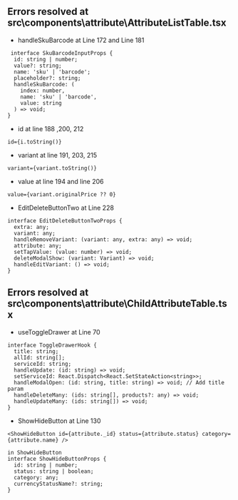## Errors resolved at src\components\attribute\AttributeListTable.tsx

- handleSkuBarcode at Line 172 and Line 181
```
 interface SkuBarcodeInputProps {
  id: string | number;
  value?: string;
  name: 'sku' | 'barcode';
  placeholder?: string;
  handleSkuBarcode: (
    index: number,
    name: 'sku' | 'barcode',
    value: string
  ) => void;
}
```

- id at line 188 ,200, 212
```
id={i.toString()}
```

- variant at line 191, 203, 215
```
variant={variant.toString()}
```

- value at line 194 and line 206
```
value={variant.originalPrice ?? 0}
```

- EditDeleteButtonTwo at Line 228
```
interface EditDeleteButtonTwoProps {
  extra: any;
  variant: any;
  handleRemoveVariant: (variant: any, extra: any) => void;
  attribute: any;
  setTapValue: (value: number) => void;
  deleteModalShow: (variant: Variant) => void;
  handleEditVariant: () => void;
}
```

## Errors resolved at src\components\attribute\ChildAttributeTable.tsx

- useToggleDrawer at Line 70
```
interface ToggleDrawerHook {
  title: string;
  allId: string[]; 
  serviceId: string;
  handleUpdate: (id: string) => void;
  setServiceId: React.Dispatch<React.SetStateAction<string>>;
  handleModalOpen: (id: string, title: string) => void; // Add title param
  handleDeleteMany: (ids: string[], products?: any) => void; 
  handleUpdateMany: (ids: string[]) => void; 
}
```

- ShowHideButton at Line 130

```
<ShowHideButton id={attribute._id} status={attribute.status} category={attribute.name} />

in ShowHideButton
interface ShowHideButtonProps {
  id: string | number;
  status: string | boolean;
  category: any;
  currencyStatusName?: string;
}
```
